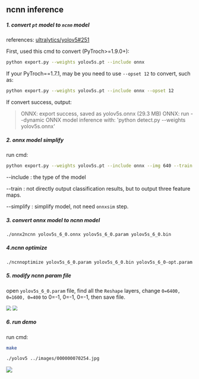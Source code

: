 ## ncnn inference

##### 1. convert `pt` model to `ncnn` model

references: [ultralytics/yolov5#251](https://github.com/ultralytics/yolov5/issues/251)

First, used this cmd to convert (PyTroch>=1.9.0+):

```bash
python export.py --weights yolov5s.pt --include onnx
```

If your PyTroch==1.7.1, may be you need to use `--opset 12` to convert, such as:

```bash
python export.py --weights yolov5s.pt --include onnx --opset 12
```

If convert success, output:

> ONNX: export success, saved as yolov5s.onnx (29.3 MB)
> ONNX: run --dynamic ONNX model inference with: 'python detect.py --weights yolov5s.onnx'



##### 2. onnx model simplify

run cmd:

```bash
python export.py --weights yolov5s.pt --include onnx --img 640 --train --simplify
```

--include  : the type of the model

--train  : not directly output classification results, but to output three feature maps.

--simplify  : simplify model, not need `onnxsim` step.



##### 3. convert onnx model to ncnn model

```bash
./onnx2ncnn yolov5s_6_0.onnx yolov5s_6_0.param yolov5s_6_0.bin
```



##### 4.ncnn optimize

```bash
./ncnnoptimize yolov5s_6_0.param yolov5s_6_0.bin yolov5s_6_0-opt.param yolov5s_6_0-opt.bin 65536
```



##### 5. modify ncnn param file

open `yolov5s_6_0.param` file, find all the `Reshape` layers,  change `0=6400, 0=1600, 0=400` to 0=-1, 0=-1, 0=-1, then save file.

<img src="/home/liguiyuan/ai/deep_learning/yolov5-depoly/depoly/ncnn/images/modify0.png" style="zoom:80%;" />



<img src="/home/liguiyuan/ai/deep_learning/yolov5-depoly/depoly/ncnn/images/modify1.png" style="zoom: 80%;" />



##### 6. run demo

run cmd:

```bash
make
```

```bash
./yolov5 ../images/000000070254.jpg
```

![](/home/liguiyuan/ai/deep_learning/yolov5-depoly/depoly/ncnn/images/image.jpg)





















